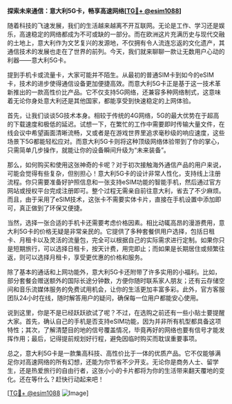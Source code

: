**探索未来通信：意大利5G卡，畅享高速网络[[TG💪+ @esim1088](https://t.me/s/esim1088)]**

随着科技的飞速发展，我们的生活越来越离不开互联网。无论是工作、学习还是娱乐，高速稳定的网络都成为不可或缺的一部分。而在欧洲这片充满历史与现代交融的土地上，意大利作为文艺复兴的发源地，不仅拥有令人流连忘返的文化遗产，其通信技术的发展也走在了世界的前列。今天，我们就来聊聊一款让无数用户心动的利器——意大利5G卡。

提到手机卡或流量卡，大家可能并不陌生。从最初的普通SIM卡到如今的eSIM卡，技术的进步使得通信设备更加便捷高效。而意大利5G卡正是基于这一技术革新推出的一款高性价比产品。它不仅支持5G网络，还兼容多种网络制式，这意味着无论你身处意大利还是其他国家，都能享受到快速稳定的上网体验。

首先，让我们谈谈5G技术本身。相较于传统的4G网络，5G的最大优势在于超高的下载速度和极低的延迟。试想一下，在繁忙的工作中需要即时传输大量文件，在线会议中希望画面清晰流畅，又或者是在游戏世界里追求毫秒级的响应速度，这些场景下5G都能轻松应对。而意大利5G卡则将这种顶级网络体验带到了你的掌心，只需简单几步操作，就能让你的设备瞬间升级为“未来装备”。

那么，如何购买和使用这张神奇的卡呢？对于初次接触海外通信产品的用户来说，可能会觉得有些复杂，但别担心！意大利5G卡的设计非常人性化，支持线上注册流程。你只需要准备好护照信息和一张支持eSIM功能的智能手机，然后通过官方网站或授权平台完成注册即可。整个过程无需亲自前往意大利，省去了不少麻烦。而且，由于采用了eSIM技术，这张卡不需要实体卡片，直接在手机设置中添加即可，真正做到了环保又便捷。

当然，选择一张合适的手机卡还需要考虑价格因素。相比动辄高昂的漫游费用，意大利5G卡的价格无疑是非常亲民的。它提供了多种套餐供用户选择，包括日租卡、月租卡以及灵活的流量包，完全可以根据自己的实际需求进行定制。如果你只是短期旅行，可以选择日租卡，按天计费，用完即止；而如果是长期居住或频繁往返，则可以选择月租卡，享受更优惠的价格和服务。

除了基本的通话和上网功能外，意大利5G卡还附带了许多实用的小福利。比如，部分套餐会赠送额外的国际长途分钟数，方便你随时联系家人朋友；还有云存储空间和音乐流媒体服务的免费试用机会，让你的生活更加丰富多彩。此外，官方客服团队24小时在线，随时解答用户的疑问，确保每一位用户都能安心使用。

说到这里，你是不是已经跃跃欲试了呢？不过，在选购之前还有一些小贴士要提醒大家。首先，确认自己的手机是否支持eSIM功能，因为并非所有机型都具备这项特性；其次，了解清楚目的地的信号覆盖情况，毕竟再好的网络也要有信号才能发挥作用；最后，记得提前规划好行程，避免因临时购买而耽误重要事项。

总之，意大利5G卡是一款集高科技、高性价比于一体的优质产品。它不仅能够满足你对高速网络的所有幻想，还能为你节省不少开支。无论你是商务人士、留学生，还是热爱旅行的自由行者，这张小小的卡片都将为你的生活带来翻天覆地的变化。还在等什么？赶快行动起来吧！

[[TG💪+ @esim1088](https://t.me/s/esim1088) ![Image](https://i.postimg.cc/4NQfJmqS/Snipaste-2025-05-13-00-14-12.png)]